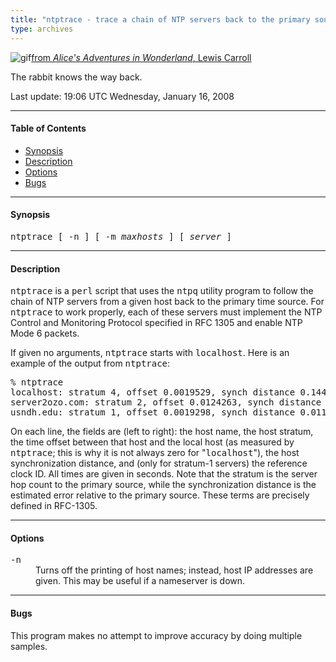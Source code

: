 ```yaml
---
title: "ntptrace - trace a chain of NTP servers back to the primary source"
type: archives
---
```


![gif](/archives/pic/alice13.gif)[from _Alice's Adventures in Wonderland_, Lewis Carroll](http://www.eecis.udel.edu/~mills/pictures.html)

The rabbit knows the way back.

Last update: 19:06 UTC Wednesday, January 16, 2008

* * *

#### Table of Contents

* [Synopsis](/archives/4.2.6-series/ntptrace/#synopsis)
* [Description](/archives/4.2.6-series/ntptrace/#description)
* [Options](/archives/4.2.6-series/ntptrace/#options)
* [Bugs](/archives/4.2.6-series/ntptrace/#bugs)

* * *

#### Synopsis

<tt>ntptrace [ -n ] [ -m _maxhosts_ ] [ _server_ ]</tt>

* * *

#### Description

<tt>ntptrace</tt> is a <tt>perl</tt> script that uses the <tt>ntpq</tt> utility program to follow the chain of NTP servers from a given host back to the primary time source. For <tt>ntptrace</tt> to work properly, each of these servers must implement the NTP Control and Monitoring Protocol specified in RFC 1305 and enable NTP Mode 6 packets.

If given no arguments, <tt>ntptrace</tt> starts with <tt>localhost</tt>. Here is an example of the output from <tt>ntptrace</tt>:

<pre>% ntptrace
localhost: stratum 4, offset 0.0019529, synch distance 0.144135
server2ozo.com: stratum 2, offset 0.0124263, synch distance 0.115784
usndh.edu: stratum 1, offset 0.0019298, synch distance 0.011993, refid 'WWVB'
</pre>

On each line, the fields are (left to right): the host name, the host stratum, the time offset between that host and the local host (as measured by <tt>ntptrace</tt>; this is why it is not always zero for "<tt>localhost</tt>"), the host synchronization distance, and (only for stratum-1 servers) the reference clock ID. All times are given in seconds. Note that the stratum is the server hop count to the primary source, while the synchronization distance is the estimated error relative to the primary source. These terms are precisely defined in RFC-1305.

* * *

#### Options

<dt><tt>-n</tt></dt>

<dd>Turns off the printing of host names; instead, host IP addresses are given. This may be useful if a nameserver is down.</dd>

* * *

#### Bugs

This program makes no attempt to improve accuracy by doing multiple samples.
